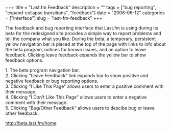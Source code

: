 +++
title = "Last.fm Feedback"
description = ""
tags = ["bug reporting", "expand-collapse transitions", "feedback"]
date = "2008-06-12"
categories = ["interface"]
slug = "last-fm-feedback"
+++


<p>The feedback and bug reporting interface that Last.fm is using during its beta for the redesigned site provides a simple way to report problems and tell the company what you like. During the beta, a temporary, persistent yellow navigation bar is placed at the top of the page with links to info about the beta program, notices for known issues, and an option to leave feedback. Clicking leave feedback expands the yellow bar to show feedback options.</p>
<div id="screens-full" class="clear"><div class="caption">1. The beta program navigation bar.</div><div class="fullimg clear"><a href="//konigi.com/media/interface/lastfm-feedback-1.png" class="group" rel="group" title="1. The beta program navigation bar."><img src="//konigi.com/media/interface/lastfm-feedback-1.png" alt="" class="img-responsive"></a></div></div><div id="screens-full" class="clear"><div class="caption">2. Clicking &quot;Leave Feedback&quot; link expands bar to show positive and negative feedback or bug reporting options.</div><div class="fullimg clear"><a href="//konigi.com/media/interface/lastfm-feedback-2.png" class="group" rel="group" title="2. Clicking &quot;Leave Feedback&quot; link expands bar to show positive and negative feedback or bu..."><img src="//konigi.com/media/interface/lastfm-feedback-2.png" alt="" class="img-responsive"></a></div></div><div id="screens-full" class="clear"><div class="caption">3. Clicking &quot;I Like This Page&quot; allows users to enter a positive comment with their message.</div><div class="fullimg clear"><a href="//konigi.com/media/interface/lastfm-feedback-3.png" class="group" rel="group" title="3. Clicking &quot;I Like This Page&quot; allows users to enter a positive comment with their message..."><img src="//konigi.com/media/interface/lastfm-feedback-3.png" alt="" class="img-responsive"></a></div></div><div id="screens-full" class="clear"><div class="caption">4. Clicking &quot;I Don't Like This Page&quot; allows users to enter a negative comment with their message.</div><div class="fullimg clear"><a href="//konigi.com/media/interface/lastfm-feedback-4.png" class="group" rel="group" title="4. Clicking &quot;I Don't Like This Page&quot; allows users to enter a negative comment with th..."><img src="//konigi.com/media/interface/lastfm-feedback-4.png" alt="" class="img-responsive"></a></div></div><div id="screens-full" class="clear"><div class="caption">5. Clicking &quot;Bug/Other Feedback&quot; allows users to descibe bug or leave other feedback.</div><div class="fullimg clear"><a href="//konigi.com/media/interface/lastfm-feedback-5.png" class="group" rel="group" title="5. Clicking &quot;Bug/Other Feedback&quot; allows users to descibe bug or leave other feedback."><img src="//konigi.com/media/interface/lastfm-feedback-5.png" alt="" class="img-responsive"></a></div></div>        
<p><a href="http://beta.last.fm/home">http://beta.last.fm/home</a></p>

